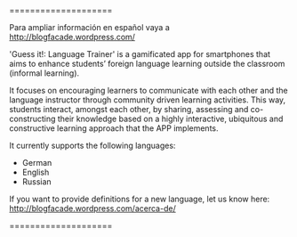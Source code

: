====================

Para ampliar información en español vaya a http://blogfacade.wordpress.com/

'Guess it!: Language Trainer' is a gamificated app for smartphones that aims to enhance students’ foreign language learning outside the classroom (informal learning). 

It focuses on encouraging learners to communicate with each other and the language instructor through community driven learning activities. This way, students interact, amongst each other, by sharing, assessing and co-constructing their knowledge based on a highly interactive, ubiquitous and constructive learning approach that the APP implements.

It currently supports the following languages:
* German
* English
* Russian

If you want to provide definitions for a new language, let us know here: http://blogfacade.wordpress.com/acerca-de/

====================
